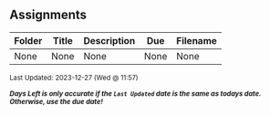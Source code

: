 ## Assignments

| Folder | Title | Description | Due | Filename |
|-----|-----|-----|-----|-----|
| None | None | None | None | None |

<sup>Last Updated: 2023-12-27 (Wed @ 11:57)</sup> 

<sup>***Days Left is only accurate if the `Last Updated` date is the same as todays date. Otherwise, use the due date!***</sup> 